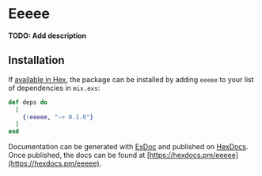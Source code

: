 # Eeeee

**TODO: Add description**

## Installation

If [available in Hex](https://hex.pm/docs/publish), the package can be installed
by adding `eeeee` to your list of dependencies in `mix.exs`:

```elixir
def deps do
  [
    {:eeeee, "~> 0.1.0"}
  ]
end
```

Documentation can be generated with [ExDoc](https://github.com/elixir-lang/ex_doc)
and published on [HexDocs](https://hexdocs.pm). Once published, the docs can
be found at [https://hexdocs.pm/eeeee](https://hexdocs.pm/eeeee).

